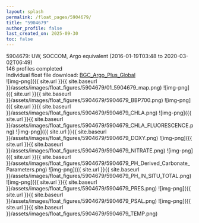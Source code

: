```yaml
---
layout: splash
permalink: /float_pages/5904679/
title: "5904679"
author_profile: false
last_created_on: 2025-09-30
toc: false
---
```

 
5904679: UW, SOCCOM, Argo equivalent (2016-01-19T03:48 to 2020-03-02T06:49)\
146 profiles completed\
Individual float file download: [BGC_Argo_Plus_Global](https://ftp.soest.hawaii.edu/bgc_argo_plus/Individual_Floats/outliers_removed/5904679_Sprof_processed.nc)\
![img-png]({{ site.url }}{{ site.baseurl }}/assets/images/float_figures/5904679/01_5904679_map.png)
![img-png]({{ site.url }}{{ site.baseurl }}/assets/images/float_figures/5904679/5904679_BBP700.png)
![img-png]({{ site.url }}{{ site.baseurl }}/assets/images/float_figures/5904679/5904679_CHLA.png)
![img-png]({{ site.url }}{{ site.baseurl }}/assets/images/float_figures/5904679/5904679_CHLA_FLUORESCENCE.png)
![img-png]({{ site.url }}{{ site.baseurl }}/assets/images/float_figures/5904679/5904679_DOXY.png)
![img-png]({{ site.url }}{{ site.baseurl }}/assets/images/float_figures/5904679/5904679_NITRATE.png)
![img-png]({{ site.url }}{{ site.baseurl }}/assets/images/float_figures/5904679/5904679_PH_Derived_Carbonate_Parameters.png)
![img-png]({{ site.url }}{{ site.baseurl }}/assets/images/float_figures/5904679/5904679_PH_IN_SITU_TOTAL.png)
![img-png]({{ site.url }}{{ site.baseurl }}/assets/images/float_figures/5904679/5904679_PRES.png)
![img-png]({{ site.url }}{{ site.baseurl }}/assets/images/float_figures/5904679/5904679_PSAL.png)
![img-png]({{ site.url }}{{ site.baseurl }}/assets/images/float_figures/5904679/5904679_TEMP.png)
